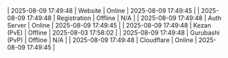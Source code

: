 | 2025-08-09 17:49:48 | Website | Online | 2025-08-09 17:49:45 |
| 2025-08-09 17:49:48 | Registration | Offline | N/A |
| 2025-08-09 17:49:48 | Auth Server | Online | 2025-08-09 17:49:45 |
| 2025-08-09 17:49:48 | Kezan (PvE) | Offline | 2025-08-03 17:58:02 |
| 2025-08-09 17:49:48 | Gurubashi (PvP) | Offline | N/A |
| 2025-08-09 17:49:48 | Cloudflare | Online | 2025-08-09 17:49:45 |
